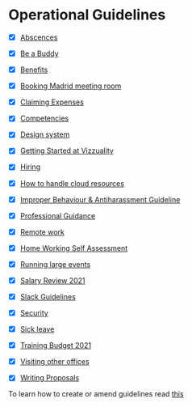 # Operational Guidelines

- [x] [Abscences](absences.md)
- [x] [Be a Buddy](be-a-buddy.md)
- [x] [Benefits](benefits.md)
- [x] [Booking Madrid meeting room](madrid-meeting-room.md)
- [x] [Claiming Expenses](claiming-expenses.md)
- [x] [Competencies](competencies.md)
- [x] [Design system](design-system.md)
- [x] [Getting Started at Vizzuality](how-to-get-started-at-vizzuality.md)
- [x] [Hiring](hiring.md)
- [x] [How to handle cloud resources](how-to-handle-cloud-resources.md)
- [x] [Improper Behaviour & Antiharassment Guideline](improper-behaviour-and-antiharassment-guideline.md)
- [x] [Professional Guidance](professional-guidance.md)
- [x] [Remote work](remote-work.md)
- [x] [Home Working  Self Assessment](home-working-self-assessment.md)
- [x] [Running large events](how-to-run-big-events.md)
- [x] [Salary Review 2021](salary-review-2021.md) 
- [x] [Slack Guidelines](slack-guidelines.md)
- [x] [Security](security.md)
- [x] [Sick leave](sick-leave.md)
- [x] [Training Budget 2021](training-budget-2021.md)
- [x] [Visiting other offices](visiting-other-offices.md)
- [x] [Writing Proposals](writing-proposals.md)


To learn how to create or amend guidelines read [this](https://github.com/Vizzuality/playbook/blob/master/README.md)

